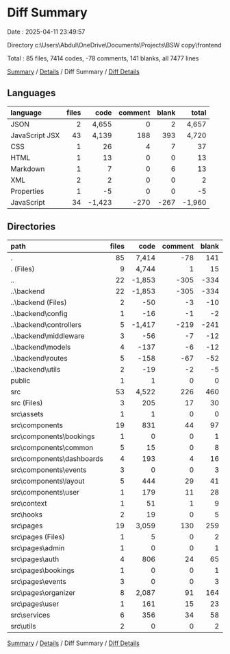 # Diff Summary

Date : 2025-04-11 23:49:57

Directory c:\\Users\\Abdul\\OneDrive\\Documents\\Projects\\BSW copy\\frontend

Total : 85 files,  7414 codes, -78 comments, 141 blanks, all 7477 lines

[Summary](results.md) / [Details](details.md) / Diff Summary / [Diff Details](diff-details.md)

## Languages
| language | files | code | comment | blank | total |
| :--- | ---: | ---: | ---: | ---: | ---: |
| JSON | 2 | 4,655 | 0 | 2 | 4,657 |
| JavaScript JSX | 43 | 4,139 | 188 | 393 | 4,720 |
| CSS | 1 | 26 | 4 | 7 | 37 |
| HTML | 1 | 13 | 0 | 0 | 13 |
| Markdown | 1 | 7 | 0 | 6 | 13 |
| XML | 2 | 2 | 0 | 0 | 2 |
| Properties | 1 | -5 | 0 | 0 | -5 |
| JavaScript | 34 | -1,423 | -270 | -267 | -1,960 |

## Directories
| path | files | code | comment | blank | total |
| :--- | ---: | ---: | ---: | ---: | ---: |
| . | 85 | 7,414 | -78 | 141 | 7,477 |
| . (Files) | 9 | 4,744 | 1 | 15 | 4,760 |
| .. | 22 | -1,853 | -305 | -334 | -2,492 |
| ..\\backend | 22 | -1,853 | -305 | -334 | -2,492 |
| ..\\backend (Files) | 2 | -50 | -3 | -10 | -63 |
| ..\\backend\\config | 1 | -16 | -1 | -2 | -19 |
| ..\\backend\\controllers | 5 | -1,417 | -219 | -241 | -1,877 |
| ..\\backend\\middleware | 3 | -56 | -7 | -12 | -75 |
| ..\\backend\\models | 4 | -137 | -6 | -12 | -155 |
| ..\\backend\\routes | 5 | -158 | -67 | -52 | -277 |
| ..\\backend\\utils | 2 | -19 | -2 | -5 | -26 |
| public | 1 | 1 | 0 | 0 | 1 |
| src | 53 | 4,522 | 226 | 460 | 5,208 |
| src (Files) | 3 | 205 | 17 | 30 | 252 |
| src\\assets | 1 | 1 | 0 | 0 | 1 |
| src\\components | 19 | 831 | 44 | 97 | 972 |
| src\\components\\bookings | 1 | 0 | 0 | 1 | 1 |
| src\\components\\common | 5 | 15 | 0 | 8 | 23 |
| src\\components\\dashboards | 4 | 193 | 4 | 16 | 213 |
| src\\components\\events | 3 | 0 | 0 | 3 | 3 |
| src\\components\\layout | 5 | 444 | 29 | 41 | 514 |
| src\\components\\user | 1 | 179 | 11 | 28 | 218 |
| src\\context | 1 | 51 | 1 | 9 | 61 |
| src\\hooks | 2 | 19 | 0 | 5 | 24 |
| src\\pages | 19 | 3,059 | 130 | 259 | 3,448 |
| src\\pages (Files) | 1 | 5 | 0 | 2 | 7 |
| src\\pages\\admin | 1 | 0 | 0 | 1 | 1 |
| src\\pages\\auth | 4 | 806 | 24 | 65 | 895 |
| src\\pages\\bookings | 1 | 0 | 0 | 1 | 1 |
| src\\pages\\events | 3 | 0 | 0 | 3 | 3 |
| src\\pages\\organizer | 8 | 2,087 | 91 | 164 | 2,342 |
| src\\pages\\user | 1 | 161 | 15 | 23 | 199 |
| src\\services | 6 | 356 | 34 | 58 | 448 |
| src\\utils | 2 | 0 | 0 | 2 | 2 |

[Summary](results.md) / [Details](details.md) / Diff Summary / [Diff Details](diff-details.md)